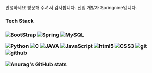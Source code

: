 안녕하세요 방문해 주셔서 감사합니다. 신입 개발자 Springnine입니다.

<h3>Tech Stack<h3>
<img alt="BootStrap" src="https://camo.githubusercontent.com/0e71edf38edbef8b25885c1619273b369513f02f0bafb6db998579c967491689/68747470733a2f2f696d672e736869656c64732e696f2f62616467652f2d426f6f7453747261702d3739353242333f7374796c653d666c61742d737175617265266c6f676f3d426f6f745374726170266c6f676f436f6c6f723d7768697465" data-canonical-src="https://img.shields.io/badge/-BootStrap-7952B3?style=flat-square&amp;logo=BootStrap&amp;logoColor=white" style="max-width: 100%;"> <img alt="Spring" src="https://camo.githubusercontent.com/6e12d82460cd11362f1f065650d803aaebbf7f2adf36c6044f4993e3065e68ae/68747470733a2f2f696d672e736869656c64732e696f2f62616467652f2d537072696e672d3644423333463f7374796c653d666c61742d737175617265266c6f676f3d537072696e67266c6f676f436f6c6f723d7768697465" data-canonical-src="https://img.shields.io/badge/-Spring-6DB33F?style=flat-square&amp;logo=Spring&amp;logoColor=white" style="max-width: 100%;"> <img alt="MySQL" src="https://camo.githubusercontent.com/e1840b4e176feb06e47500d5d74d65041ac3f193192174097956f2bea2ceea5f/68747470733a2f2f696d672e736869656c64732e696f2f62616467652f2d4d7953514c2d4632393131313f7374796c653d666c61742d737175617265266c6f676f3d4d7953514c266c6f676f436f6c6f723d7768697465" data-canonical-src="https://img.shields.io/badge/-MySQL-F29111?style=flat-square&amp;logo=MySQL&amp;logoColor=white" style="max-width: 100%;"> 
  
  <img alt="Python" src="https://camo.githubusercontent.com/043198d53cf221c613bc2143c3f3aa695756631167e121ff33ed66f91be16669/68747470733a2f2f696d672e736869656c64732e696f2f62616467652f2d507974686f6e2d3337373661623f7374796c653d666c61742d737175617265266c6f676f3d707974686f6e266c6f676f436f6c6f723d7768697465" data-canonical-src="https://img.shields.io/badge/-Python-3776ab?style=flat-square&amp;logo=python&amp;logoColor=white" style="max-width: 100%;"> <img alt="C" src="https://camo.githubusercontent.com/eccf9cc8795ecd748698880deaa80c5f5ff85c1ce4edaff929ef7c4155cb5c74/68747470733a2f2f696d672e736869656c64732e696f2f62616467652f2d432d4138423943433f7374796c653d666c61742d737175617265266c6f676f3d43266c6f676f436f6c6f723d7768697465" data-canonical-src="https://img.shields.io/badge/-C-A8B9CC?style=flat-square&amp;logo=C&amp;logoColor=white" style="max-width: 100%;"> <img alt="JAVA" src="https://camo.githubusercontent.com/2352decde4d3cef5dc9efd3064f9424969111a6888fa4b57cb95b217134b20cb/68747470733a2f2f696d672e736869656c64732e696f2f62616467652f2d4a4156412d3030373339363f7374796c653d666c61742d737175617265266c6f676f3d4a617661266c6f676f436f6c6f723d7768697465" data-canonical-src="https://img.shields.io/badge/-JAVA-007396?style=flat-square&amp;logo=Java&amp;logoColor=white" style="max-width: 100%;"> <img alt="JavaScript" src="https://camo.githubusercontent.com/853b45542fee148bebfbe055a687fbe46132d042977a0cc64aa04330651e4202/68747470733a2f2f696d672e736869656c64732e696f2f62616467652f2d4a6176615363726970742d4637444631453f7374796c653d666c61742d737175617265266c6f676f3d4a617661536372697074266c6f676f436f6c6f723d7768697465" data-canonical-src="https://img.shields.io/badge/-JavaScript-F7DF1E?style=flat-square&amp;logo=JavaScript&amp;logoColor=white" style="max-width: 100%;"> <img alt="html5" src="https://camo.githubusercontent.com/0c3a16a22ae058cfe38a06dc9ea16404cf006409262f547c9ccfa3ec8b30f71e/68747470733a2f2f696d672e736869656c64732e696f2f62616467652f2d48544d4c352d4533344632363f7374796c653d666c61742d737175617265266c6f676f3d68746d6c35266c6f676f436f6c6f723d7768697465" data-canonical-src="https://img.shields.io/badge/-HTML5-E34F26?style=flat-square&amp;logo=html5&amp;logoColor=white" style="max-width: 100%;"> <img alt="CSS3" src="https://camo.githubusercontent.com/f014cb541d93c2f1aeabc747e1f91385dc47de746c112eb1cdfe1d599c4edaf2/68747470733a2f2f696d672e736869656c64732e696f2f62616467652f2d435353332d3135373242363f7374796c653d666c61742d737175617265266c6f676f3d43535333266c6f676f436f6c6f723d7768697465" data-canonical-src="https://img.shields.io/badge/-CSS3-1572B6?style=flat-square&amp;logo=CSS3&amp;logoColor=white" style="max-width: 100%;"> <img alt="git" src="https://camo.githubusercontent.com/561f3d4fd727fcca82984c91a65eca069ff34a435072158f6947c4ca52370eae/68747470733a2f2f696d672e736869656c64732e696f2f62616467652f2d4769742d4630353033323f7374796c653d666c61742d737175617265266c6f676f3d676974266c6f676f436f6c6f723d7768697465" data-canonical-src="https://img.shields.io/badge/-Git-F05032?style=flat-square&amp;logo=git&amp;logoColor=white" style="max-width: 100%;"> <img alt="github" src="https://camo.githubusercontent.com/3c98bf60e63aa34394ddcfdb675393220d0e5e041fe3d6f0ce08c1aea88d2805/68747470733a2f2f696d672e736869656c64732e696f2f62616467652f2d4769746875622d3138313731373f7374796c653d666c61742d737175617265266c6f676f3d476974687562266c6f676f436f6c6f723d7768697465" data-canonical-src="https://img.shields.io/badge/-Github-181717?style=flat-square&amp;logo=Github&amp;logoColor=white" style="max-width: 100%;">

![Anurag's GitHub stats](https://github-readme-stats.vercel.app/api?username=Springnine&show_icons=true&theme=스타일)
